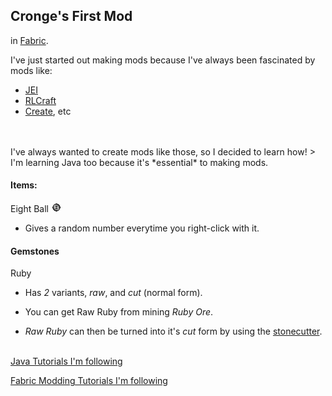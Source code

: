 ## Cronge's First Mod

in [Fabric](https://fabricmc.net).

I've just started out making mods because I've always been fascinated by mods like:
- [JEI](https://www.curseforge.com/minecraft/mc-mods/jei) 
- [RLCraft](https://www.curseforge.com/minecraft/modpacks/rlcraft)
- [Create](https://www.curseforge.com/minecraft/mc-mods/create), etc
<br/>
<br/> I've always wanted to create mods like those, so I decided to learn how!
> I'm learning Java too because it's *essential* to making mods.

<br/>

#### Items:

Eight Ball ![Eight Ball](https://github.com/Cronge/CrongesFirstMod-1.19/blob/main/src/main/resources/assets/crongesfirstmod/textures/item/eight_ball.png)
- Gives a random number everytime you right-click with it.

#### Gemstones

Ruby
- Has *2* variants, *raw*, and *cut* (normal form).

- You can get Raw Ruby from mining *Ruby Ore*.
- *Raw Ruby*  can then be turned into it's  *cut*  form by using the [stonecutter](https://minecraft.fandom.com/wiki/Stonecutter?so=search).


<br/> [Java Tutorials I'm following](https://www.youtube.com/watch?v=oBwPZRk6-SE&list=PLKGarocXCE1FeXvEogpjz4SvHxF_FJRO6)

[Fabric Modding Tutorials I'm following](https://www.youtube.com/watch?v=RSqSZoJQXvg&list=PLKGarocXCE1EeLZggaXPJaARxnAbUD8Y_)


